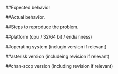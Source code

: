 ##Expected behavior

##Actual behavior.

##Steps to reproduce the problem.

##platform (cpu / 32/64 bit / endianness)

##operating system (inclugin version if relevant)

##asterisk version (includeing revision if relevant)

##chan-sccp version (including revision if relevant)
